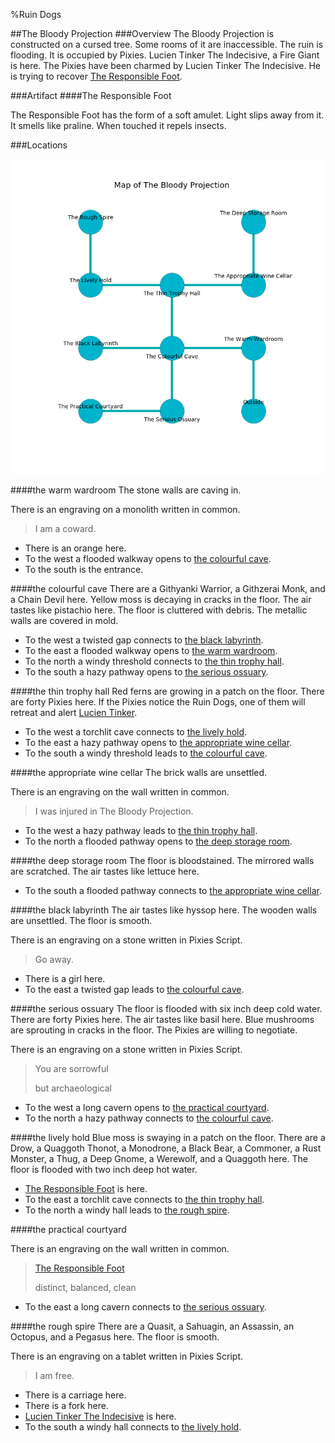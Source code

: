 %Ruin Dogs

##The Bloody Projection
###Overview
The Bloody Projection is constructed on a cursed tree. Some rooms of it are inaccessible. The ruin is flooding. It is occupied by Pixies. <a name="Lucien-Tinker-The-Indecisive"></a>Lucien Tinker The Indecisive, a Fire Giant is here. The Pixies have been charmed by Lucien Tinker The Indecisive. He  is trying to recover [The Responsible Foot](#The-Responsible-Foot). 



###Artifact
####<a name="The-Responsible-Foot"></a>The Responsible Foot


The Responsible Foot has the form of a soft amulet. Light slips away from it. It smells like praline. When touched it repels insects. 





###Locations


![](../v2/images/The-Bloody-Projection.png)

####<a name="the-warm-wardroom"></a>the warm wardroom
The stone walls are caving in. 

There is an engraving on a monolith written in common. 

> I am a coward.
>


* There is an orange here.
* To the west a flooded walkway opens to [the colourful cave](#the-colourful-cave).
* To the south is the entrance.


####<a name="the-colourful-cave"></a>the colourful cave
There are a Githyanki Warrior, a Githzerai Monk, and a Chain Devil here. Yellow moss is decaying in cracks in the floor. The air tastes like pistachio here. The floor is cluttered with debris. The metallic walls are covered in mold. 



* To the west a twisted gap connects to [the black labyrinth](#the-black-labyrinth).
* To the east a flooded walkway opens to [the warm wardroom](#the-warm-wardroom).
* To the north a windy threshold connects to [the thin trophy hall](#the-thin-trophy-hall).
* To the south a hazy pathway opens to [the serious ossuary](#the-serious-ossuary).


####<a name="the-thin-trophy-hall"></a>the thin trophy hall
Red ferns are growing in a patch on the floor. There are forty Pixies here. If the Pixies notice the Ruin Dogs, one of them will retreat and alert [Lucien Tinker](#Lucien-Tinker). 



* To the west a torchlit cave connects to [the lively hold](#the-lively-hold).
* To the east a hazy pathway opens to [the appropriate wine cellar](#the-appropriate-wine-cellar).
* To the south a windy threshold leads to [the colourful cave](#the-colourful-cave).


####<a name="the-appropriate-wine-cellar"></a>the appropriate wine cellar
The brick walls are unsettled. 

There is an engraving on the wall written in common. 

> I was injured in The Bloody Projection.
>


* To the west a hazy pathway leads to [the thin trophy hall](#the-thin-trophy-hall).
* To the north a flooded pathway opens to [the deep storage room](#the-deep-storage-room).


####<a name="the-deep-storage-room"></a>the deep storage room
The floor is bloodstained. The mirrored walls are scratched. The air tastes like lettuce here. 



* To the south a flooded pathway connects to [the appropriate wine cellar](#the-appropriate-wine-cellar).


####<a name="the-black-labyrinth"></a>the black labyrinth
The air tastes like hyssop here. The wooden walls are unsettled. The floor is smooth. 

There is an engraving on a stone written in Pixies Script. 

> Go away.
>


* There is a girl here.
* To the east a twisted gap leads to [the colourful cave](#the-colourful-cave).


####<a name="the-serious-ossuary"></a>the serious ossuary
The floor is flooded with six inch deep cold water. There are forty Pixies here. The air tastes like basil here. Blue mushrooms are sprouting in cracks in the floor. The Pixies are willing to negotiate. 

There is an engraving on a stone written in Pixies Script. 

> You are sorrowful
>
> but archaeological
>


* To the west a long cavern opens to [the practical courtyard](#the-practical-courtyard).
* To the north a hazy pathway connects to [the colourful cave](#the-colourful-cave).


####<a name="the-lively-hold"></a>the lively hold
Blue moss is swaying in a patch on the floor. There are a Drow, a Quaggoth Thonot, a Monodrone, a Black Bear, a Commoner, a Rust Monster, a Thug, a Deep Gnome, a Werewolf, and a Quaggoth here. The floor is flooded with two inch deep hot water. 



* [The Responsible Foot](#The-Responsible-Foot) is here.
* To the east a torchlit cave connects to [the thin trophy hall](#the-thin-trophy-hall).
* To the north a windy hall leads to [the rough spire](#the-rough-spire).


####<a name="the-practical-courtyard"></a>the practical courtyard


There is an engraving on the wall written in common. 

> [The Responsible Foot](#The-Responsible-Foot)
>
> distinct, balanced, clean
>


* To the east a long cavern connects to [the serious ossuary](#the-serious-ossuary).


####<a name="the-rough-spire"></a>the rough spire
There are a Quasit, a Sahuagin, an Assassin, an Octopus, and a Pegasus here. The floor is smooth. 

There is an engraving on a tablet written in Pixies Script. 

> I am free.
>


* There is a carriage here.
* There is a fork here.
* [Lucien Tinker The Indecisive](#Lucien-Tinker-The-Indecisive) is here.
* To the south a windy hall connects to [the lively hold](#the-lively-hold).


